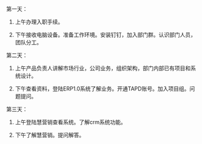 第一天：

1.	上午办理入职手续。

2.	下午接收电脑设备。准备工作环境。安装钉钉，加入部门群。认识部门人员，团队分工。

第二天：

1.	上午产品负责人讲解市场行业，公司业务，组织架构，部门内部已有项目和系统设计。

2.	下午查看资料，登陆ERP1.0系统了解业务。开通TAPD账号。加入项目组。问题提问。

第三天：

1.	上午登陆慧营销查看系统。了解crm系统功能。

2.	下午了解慧营销。提问解答。

